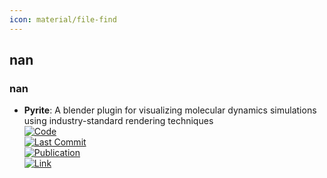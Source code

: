 ```yaml
---
icon: material/file-find
---
```



## **nan**
### **nan**
- **Pyrite**: A blender plugin for visualizing molecular dynamics simulations using industry-standard rendering techniques  
	[![Code](https://img.shields.io/github/stars/durrantlab/pyrite?style=for-the-badge&logo=github)](https://github.com/durrantlab/pyrite/)  
	[![Last Commit](https://img.shields.io/github/last-commit/durrantlab/pyrite?style=for-the-badge&logo=github)](https://github.com/durrantlab/pyrite/)  
	[![Publication](https://img.shields.io/badge/Publication-Citations:10-blue?style=for-the-badge&logo=bookstack)](https://doi.org/10.1002/jcc.25155)  
	[![Link](https://img.shields.io/badge/Link-online-brightgreen?style=for-the-badge&logo=cachet&logoColor=65FF8F)](http://durrantlab.com/pyrite/)  
